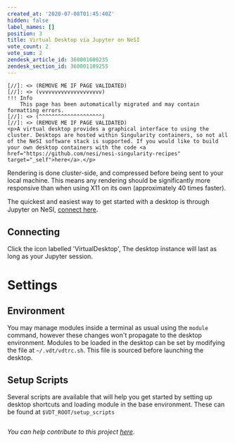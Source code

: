 ```yaml
---
created_at: '2020-07-08T01:45:40Z'
hidden: false
label_names: []
position: 3
title: Virtual Desktop via Jupyter on NeSI
vote_count: 2
vote_sum: 2
zendesk_article_id: 360001600235
zendesk_section_id: 360001189255
---
```



    [//]: <> (REMOVE ME IF PAGE VALIDATED)
    [//]: <> (vvvvvvvvvvvvvvvvvvvv)
    !!! Info
        This page has been automatically migrated and may contain formatting errors.
    [//]: <> (^^^^^^^^^^^^^^^^^^^^)
    [//]: <> (REMOVE ME IF PAGE VALIDATED)
    <p>A virtual desktop provides a graphical interface to using the cluster. Desktops are hosted within Singularity containers, so not all of the NeSI software stack is supported. If you would like to build your own desktop containers with the code <a href="https://github.com/nesi/nesi-singularity-recipes" target="_self">here</a>.</p>
<p>Rendering is done cluster-side, and compressed before being sent to your local machine. This means any rendering should be significantly more responsive than when using X11 on its own (approximately 40 times faster).</p>
<p>The quickest and easiest way to get started with a desktop is through Jupyter on NeSI,<span style="font-size: 15px;"> </span><a href="https://jupyter.nesi.org.nz/" target="_blank" rel="noopener">connect here</a><span style="font-size: 15px;">.</span></p>
<h2>Connecting</h2>
<p>Click the icon labelled 'VirtualDesktop', The desktop instance will last as long as your Jupyter session.</p>
<h1>Settings</h1>
<h2 id="modules">Environment</h2>
<p>You may manage modules inside a terminal as usual using the <code>module</code> command, however these changes won't propagate to the desktop environment. Modules to be loaded in the desktop can be set by modifying the file at <code>~/.vdt/vdtrc.sh</code>. This file is sourced before launching the desktop.</p>
<h2>Setup Scripts</h2>
<p>Several scripts are available that will help you get started by setting up desktop shortcuts and loading module in the base environment. These can be found at <code>$VDT_ROOT/setup_scripts</code></p>
<!--
<h2>noVNC</h2>
<p>Recommend setting scaling to 'remote'</p>
<div style="display: flex;">
  <img src="https://support.nesi.org.nz/hc/article_attachments/360004678036/fig1.svg" width="426" height="362"><img src="https://support.nesi.org.nz/hc/article_attachments/360005192376/VirtualScaling.png">
</div>
<blockquote class="blockquote-warning">
  <h3 id="prerequisites">Restore Defaults</h3>
  <p>
    All local settings can be restored by running the command
    <code>vdt clean</code> (or <code>/opt/nesi/vdt clean</code>). Note, this
    will probably break any running desktop sessions.
  </p>
</blockquote>
-->
<div style="display: flex;">
<p><em>You can help contribute to this project <a href="https://github.com/nesi/nesi-virtual-desktops/projects/1" target="_self">here</a>.</em></p>
</div>
<!--
<table style="height:190px;width:722px;display:none">
  <tbody>
    <tr>
      <td style="width:47px">&nbsp;Desktop</td>
      <td style="width:272.122px">&nbsp;command</td>
      <td style="width:143.878px">Working</td>
      <td style="width:138px">OS</td>
      <td style="width:62px">Desktop</td>
    </tr>
    <tr>
      <td style="width:47px">eng_dev</td>
      <td style="width:272.122px">
        <code>/opt/nesi/vdt/run&nbsp;eng_dev &lt;port&gt;</code>
      </td>
      <td style="width:143.878px">
        <p>
          ABAQUS<br>
          ANSYS<br>
          MATLAB<br>
          COMSOL
        </p>
      </td>
      <td style="width:138px">Centos7</td>
      <td style="width:62px">xfce</td>
    </tr>
    <tr>
      <td style="width:47px">default</td>
      <td style="width:272.122px">
        <code>/opt/nesi/vdt/run&nbsp;default &lt;port&gt;</code>
      </td>
      <td style="width:143.878px">
        <p>&nbsp;</p>
      </td>
      <td style="width:138px">Centos7</td>
      <td style="width:62px">xfce</td>
    </tr>
  </tbody>
</table>
-->